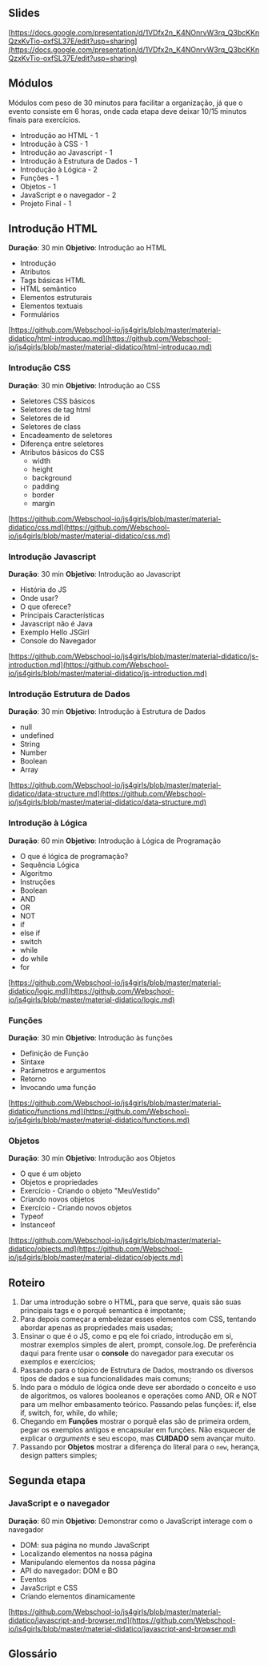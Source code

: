 ## Slides

[https://docs.google.com/presentation/d/1VDfx2n_K4NOnrvW3rq_Q3bcKKnQzxKvTio-oxfSL37E/edit?usp=sharing](https://docs.google.com/presentation/d/1VDfx2n_K4NOnrvW3rq_Q3bcKKnQzxKvTio-oxfSL37E/edit?usp=sharing)

## Módulos

Módulos com peso de 30 minutos para facilitar a organização, já que o evento consiste em 6 horas, onde cada etapa deve deixar 10/15 minutos finais para exercícios.

- Introdução ao HTML - 1
- Introdução à CSS - 1
- Introdução ao Javascript - 1
- Introdução à Estrutura de Dados - 1
- Introdução à Lógica - 2
- Funções - 1
- Objetos - 1
- JavaScript e o navegador - 2
- Projeto Final - 1


## Introdução HTML
**Duração**: 30 min
**Objetivo**: Introdução ao HTML

- Introdução
- Atributos
- Tags básicas HTML
- HTML semântico
- Elementos estruturais
- Elementos textuais
- Formulários

[https://github.com/Webschool-io/js4girls/blob/master/material-didatico/html-introducao.md](https://github.com/Webschool-io/js4girls/blob/master/material-didatico/html-introducao.md)


### Introdução CSS
**Duração**: 30 min
**Objetivo**: Introdução ao CSS

- Seletores CSS básicos
- Seletores de tag html
- Seletores de id
- Seletores de class
- Encadeamento de seletores
- Diferença entre seletores
- Atributos básicos do CSS
    - width
    - height
    - background
    - padding
    - border
    - margin

[https://github.com/Webschool-io/js4girls/blob/master/material-didatico/css.md](https://github.com/Webschool-io/js4girls/blob/master/material-didatico/css.md)

### Introdução Javascript
**Duração**: 30 min
**Objetivo**: Introdução ao Javascript

- História do JS
- Onde usar?
- O que oferece?
- Principais Características
- Javascript não é Java
- Exemplo Hello JSGirl
- Console do Navegador

[https://github.com/Webschool-io/js4girls/blob/master/material-didatico/js-introduction.md](https://github.com/Webschool-io/js4girls/blob/master/material-didatico/js-introduction.md)

### Introdução Estrutura de Dados
**Duração**: 30 min
**Objetivo**: Introdução à Estrutura de Dados

- null
- undefined
- String
- Number
- Boolean
- Array

[https://github.com/Webschool-io/js4girls/blob/master/material-didatico/data-structure.md](https://github.com/Webschool-io/js4girls/blob/master/material-didatico/data-structure.md)


### Introdução à Lógica
**Duração**: 60 min
**Objetivo**: Introdução à Lógica de Programação

- O que é lógica de programação?
- Sequência Lógica
- Algoritmo
- Instruções
- Boolean
- AND
- OR
- NOT
- if
- else if
- switch
- while
- do while
- for

[https://github.com/Webschool-io/js4girls/blob/master/material-didatico/logic.md](https://github.com/Webschool-io/js4girls/blob/master/material-didatico/logic.md)

### Funções
**Duração**: 30 min
**Objetivo**: Introdução às funções

- Definição de Função
- Sintaxe
- Parâmetros e argumentos
- Retorno
- Invocando uma função

[https://github.com/Webschool-io/js4girls/blob/master/material-didatico/functions.md](https://github.com/Webschool-io/js4girls/blob/master/material-didatico/functions.md)

### Objetos
**Duração**: 30 min
**Objetivo**: Introdução aos Objetos

- O que é um objeto
- Objetos e propriedades
- Exercício - Criando o objeto "MeuVestido"
- Criando novos objetos
- Exercício - Criando novos objetos
- Typeof
- Instanceof

[https://github.com/Webschool-io/js4girls/blob/master/material-didatico/objects.md](https://github.com/Webschool-io/js4girls/blob/master/material-didatico/objects.md)


## Roteiro

1. Dar uma introdução sobre o HTML, para que serve, quais são suas principais tags e o porquê semantica é impotante;
2. Para depois começar a embelezar esses elementos com CSS, tentando abordar apenas as propriedades mais usadas;
3. Ensinar o que é o JS, como e pq ele foi criado, introdução em si, mostrar exemplos simples de alert, prompt, console.log. De preferência daqui para frente usar o **console** do navegador para executar os exemplos e exercícios;
4. Passando para o tópico de Estrutura de Dados, mostrando os diversos tipos de dados e sua funcionalidades mais comuns;
5. Indo para o módulo de lógica onde deve ser abordado o conceito e uso de algoritmos, os valores booleanos e operações como AND, OR e NOT para um melhor embasamento teórico. Passando pelas funções: if, else if, switch, for, while, do while;
6. Chegando em **Funções** mostrar o porquê elas são de primeira ordem, pegar os exemplos antigos e encapsular em funções. Não esquecer de explicar o *arguments* e seu escopo, mas **CUIDADO** sem avançar muito.
7. Passando por **Objetos** mostrar a diferença do literal para o `new`, herança, design patters simples;


## Segunda etapa

### JavaScript e o navegador
**Duração**: 60 min
**Objetivo**: Demonstrar como o JavaScript interage com o navegador

- DOM: sua página no mundo JavaScript
- Localizando elementos na nossa página
- Manipulando elementos da nossa página
- API do navegador: DOM e BO
- Eventos
- JavaScript e CSS
- Criando elementos dinamicamente

[https://github.com/Webschool-io/js4girls/blob/master/material-didatico/javascript-and-browser.md](https://github.com/Webschool-io/js4girls/blob/master/material-didatico/javascript-and-browser.md)

## Glossário
